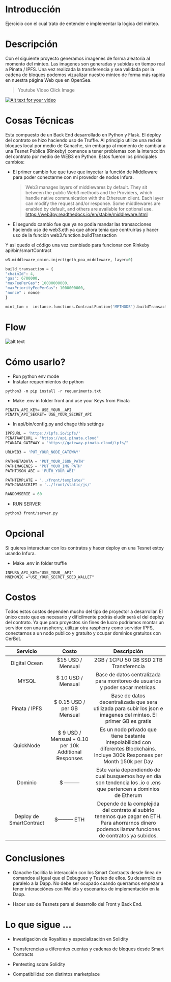# Introducción

Ejercicio con el cual trato de entender e implementar la lógica del minteo.

# Descripción

Con el siguiente proyecto generamos imagenes de forma aleatoria al momento del minteo. Las imagenes son generadas y subidas en tiempo real a Pinata / IPFS. Una vez realizada la transferencia y sea validada por la cadena de bloques podemos vizualizar nuestro minteo de forma más rapida en nuestra página Web que en OpenSea.

> Youtube Video Click Image

[![Alt text for your video](https://img.youtube.com/vi/Z6NpybFmqYE/maxresdefault.jpg)](https://www.youtube.com/watch?v=Z6NpybFmqYE)

# Cosas Técnicas

Esta compuesto de un Back End desarrollado en Python y Flask. El deploy del contrato se hizo haciendo uso de Truffle. Al principio utilize una red de bloques local por medio de Ganache, sin embargo al momento de cambiar a una Tesnet Publica (Rinkeby) comence a tener problemas con la interacción del contrato por medio de WEB3 en Python.  Estos fueron los principales cambios:

* El primer cambio fue que tuve que inyectar la función de Middleware para poder conectarme con mi provedor de nodos Infura. 

  > Web3 manages layers of middlewares by default. They sit between the public Web3 methods and the Providers, which handle native communication with the Ethereum client. Each layer can modify the request and/or response. Some middlewares are enabled by default, and others are available for optional use. https://web3py.readthedocs.io/en/stable/middleware.html

* El segundo cambio fue que ya no podia mandar las transacciones haciendo uso de web3.eth  ya que ahora tenia que contruirlas y hacer uso de la función web3.function.buildTransaction

Y asi quedo el código una vez cambiado para funcionar con Rinkeby api/bin/smartContract

```python
w3.middleware_onion.inject(geth_poa_middleware, layer=0)  

build_transaction = {
"chainId": 4,  
"gas": 6700000,
"maxFeePerGas": 10000000000,
"maxPriorityFeePerGas": 1000000000,
"nonce" : nonce
}

mint_txn =  instance.functions.ContractFuntion('METHODS').buildTransaction(build_transaction)
```

# Flow
![alt text](https://s3.us-west-2.amazonaws.com/secure.notion-static.com/4111ae6d-c520-4379-969c-43722c4a0192/Untitled_Diagram.drawio%281%29.png?X-Amz-Algorithm=AWS4-HMAC-SHA256&X-Amz-Content-Sha256=UNSIGNED-PAYLOAD&X-Amz-Credential=AKIAT73L2G45EIPT3X45%2F20211220%2Fus-west-2%2Fs3%2Faws4_request&X-Amz-Date=20211220T065502Z&X-Amz-Expires=86400&X-Amz-Signature=70b6e0379ee6c251b79e1165ec939e6a1cf83f4551a941835cd20ac90f0a634a&X-Amz-SignedHeaders=host&response-content-disposition=filename%20%3D%22Untitled%2520Diagram.drawio%281%29.png%22&x-id=GetObject)

# Cómo usarlo?

* Run python env mode
* Instalar requerimientos de python
```python
python3 -m pip install -r requeriments.txt
```
* Make .env in folder front and use your Keys from Pinata
```
PINATA_API_KEY= USE_YOUR__API
PINATA_API_SECRET= USE_YOUR_SECRET_API
```
* In api/bin/config.py and chage this settings
```python
IPFSURL = 'https://ipfs.io/ipfs/'
PINATAAPIURL = "https://api.pinata.cloud"
PIANATA_GATEWAY = "https://gateway.pinata.cloud/ipfs/"

URLWEB3 = 'PUT_YOUR_NODE_GATEWAY'

PATHMETADATA = 'PUT_YOUR_JSON_PATH'
PATHIMAGENES = 'PUT_YOUR_IMG_PATH'
PATHTJSON_ABI = 'PUTH_YOUR_ABI'

PATHTEMPLATE = '../front/template/'
PATHJAVASCRIPT = '../front/static/js/'

RANDOMSERIE = 60 
```
* RUN SERVER 
```python
python3 front/server.py
```


# Opcional

Si quieres interactuar con los contratos y hacer deploy en una Tesnet estoy usando Infura. 

* Make .env in folder truffle
```
INFURA_API_KEY="USE_YOUR__API"
MNEMONIC ="USE_YOUR_SECRET_SEED_WALLET"
```

# Costos

Todos estos costos dependen mucho del tipo de proyector a desarrollar. El único costo que es necesario y dificilmente podrás eludir será el del deploy del contrato. Ya que para proyectos sin fines de lucro podriamos montar un servidor con una raspherry, utilizar otra raspherry como servidor IPFS, conectarnos a un nodo publico y gratuito y ocupar dominios gratuitos con CerBot. 

| Servicio | Costo | Descripción | 
| :--: | :--: | :--: |
| Digital Ocean | $15 USD / Mensual	| 2GB / 1CPU 50 GB SSD 2TB Transferencia | 
| MYSQL | $ 10 USD / Mensual	| Base de datos centralizada para monitoreo de usuarios y poder sacar metricas.|
| Pinata / IPFS	| $ 0.15 USD / per GB Mensual	| Base de datos decentralizada que sera utilizada para subir los json e imagenes del minteo. El primer GB es gratis| 
| QuickNode	| $ 9 USD / Mensual + 0.10 per 10k Additional Responses	| Es un nodo privado que tiene bastante intepolabilidad con diferentes Blockchains. Incluye 300k Responses per Month 150k per Day|
| Dominio | $ ———	|Este varia dependiendo de cual busquemos hoy en día son tendencia los .io o .ens que pertencen a dominios de Etherum|
| Deploy de SmartContract|	$——— ETH	|Depende de la complejida del contrato al subirlo tenemos que pagar en ETH. Para ahorrarnos dinero podemos llamar funciones de contratos ya subidos.|

# Conclusiones

* Ganache facilitia la interacción con los Smart Contracts desde linea de comandos al igual que el Debugueo y Testeo de ellos. Su desarrollo es paralelo a la Dapp. No debe ser ocupado cuando querramos empezar a tener interacciónes con Wallets y escenarios de implementación en la Dapp.

* Hacer uso de Tesnets para el desarrollo del Front y Back End.

# Lo que sigue ...

* Investigación de Royalties y especialización en Solidity

* Transferencias a diferentes cuentas y cadenas de bloques desde Smart Contracts

* Pentesting sobre Solidity

* Compatibilidad con distintos marketplace
